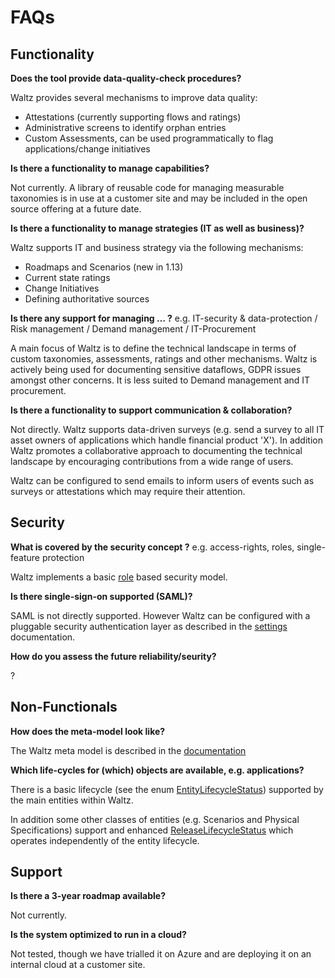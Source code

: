 FAQs
=======


Functionality
-------------

**Does the tool provide data-quality-check procedures?**

Waltz provides several mechanisms to improve data quality:
 
 - Attestations (currently supporting flows and ratings)
 - Administrative screens to identify orphan entries 
 - Custom Assessments, can be used programmatically to flag applications/change initiatives


**Is there a functionality to manage capabilities?**

Not currently.  A library of reusable code for managing measurable taxonomies is in use
at a customer site and may be included in the open source offering at a future date. 
  

**Is there a functionality to manage strategies (IT as well as business)?**

Waltz supports IT and business strategy via the following mechanisms:
 
- Roadmaps and Scenarios (new in 1.13)
- Current state ratings
- Change Initiatives
- Defining authoritative sources


**Is there any support for managing … ?**
e.g. IT-security & data-protection / Risk management / Demand management / IT-Procurement

A main focus of Waltz is to define the technical landscape in terms of custom taxonomies, 
assessments, ratings and other mechanisms.  Waltz is actively being used for documenting
sensitive dataflows, GDPR issues amongst other concerns.  It is less suited to Demand management and 
IT procurement. 


**Is there a functionality to support communication & collaboration?**                       

Not directly.  Waltz supports data-driven surveys (e.g. send a survey to all IT asset owners
of applications which handle financial product 'X').  In addition Waltz promotes a collaborative
approach to documenting the technical landscape by encouraging contributions from a wide range
of users. 

Waltz can be configured to send emails to inform users of events such as surveys or attestations
which may require their attention.
 

Security
--------

**What is covered by the security concept ?**
e.g. access-rights, roles, single-feature protection

Waltz implements a basic [role](https://github.com/khartec/waltz/blob/master/waltz-ng/client/user/roles.js) 
based security model.


**Is there single-sign-on supported (SAML)?**

SAML is not directly supported.  However Waltz can be configured with a pluggable 
security authentication layer as described in the [settings](https://github.com/khartec/waltz/blob/master/docs/features/configuration/settings.md#security)
documentation.


**How do you assess the future reliability/seurity?**

?


Non-Functionals
---------------

**How does the meta-model look like?**

The Waltz meta model is described in the 
[documentation](https://github.com/khartec/waltz/blob/master/docs/features/README.md)


**Which life-cycles for (which) objects are available, e.g. applications?**

There is a basic lifecycle 
(see the enum [EntityLifecycleStatus](https://github.com/khartec/waltz/blob/master/waltz-model/src/main/java/com/khartec/waltz/model/EntityLifecycleStatus.java))
supported by the main entities within Waltz. 
 
In addition some other classes of entities (e.g. Scenarios and Physical Specifications)
support and enhanced [ReleaseLifecycleStatus](https://github.com/khartec/waltz/blob/master/waltz-model/src/main/java/com/khartec/waltz/model/ReleaseLifecycleStatus.java)
which operates independently of the entity lifecycle.


Support
-------

**Is there a 3-year roadmap available?**

Not currently.


**Is the system optimized to run in a cloud?**

Not tested, though we have trialled it on Azure and are deploying it on an internal cloud at
a customer site.
